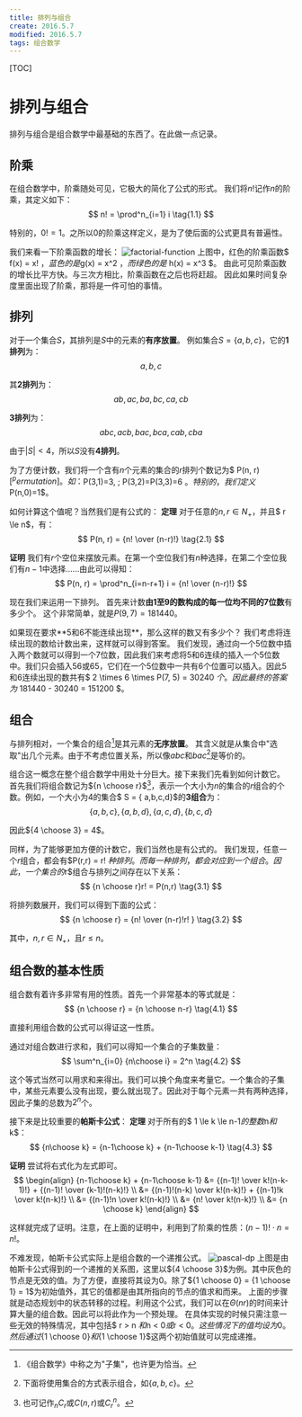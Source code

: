 ```yaml
---
title: 排列与组合
create: 2016.5.7
modified: 2016.5.7
tags: 组合数学
---
```

[TOC]
# 排列与组合
排列与组合是组合数学中最基础的东西了。在此做一点记录。

## 阶乘
在组合数学中，阶乘随处可见，它极大的简化了公式的形式。
我们将$n!$记作$n$的阶乘，其定义如下：
$$ n! = \prod^n_{i=1} i \tag{1.1} $$

特别的，$0! = 1$。之所以$0$的阶乘这样定义，是为了使后面的公式更具有普遍性。

我们来看一下阶乘函数的增长：
![factorial-function](https://git.oschina.net/riteme/blogimg/raw/master/permutation-and-combination/factorial.png)
上图中，红色的阶乘函数$ f(x) = x! $，蓝色的是$g(x) = x^2 $，而绿色的是$ h(x) = x^3 $。
由此可见阶乘函数的增长比平方快。与三次方相比，阶乘函数在之后也将赶超。
因此如果时间复杂度里面出现了阶乘，那将是一件可怕的事情。

## 排列
对于一个集合$S$，其排列是$S$中的元素的**有序放置**。
例如集合$S = \{ a, b, c \}$，它的**1排列**为：
$$ a, b, c $$

其**2排列**为：
$$ ab, ac, ba, bc, ca, cb $$

**3排列**为：
$$ abc, acb, bac, bca, cab, cba $$

由于$|S| < 4$，所以$S$没有**4排列**。

为了方便计数，我们将一个含有$n$个元素的集合的$r$排列个数记为$ P(n, r) $[^permutation]。
如：$P(3,1)=3, \; P(3,2)=P(3,3)=6 $。
特别的，我们定义$P(n,0)=1$。
[^permutation]: 当然也可记作$_nP_r$或$P^n_r$。

如何计算这个值呢？当然我们是有公式的：
**定理** 对于任意的$n, r \in N_+$，并且$ r \le n$，有：
$$ P(n, r) = {n! \over (n-r)!} \tag{2.1} $$

**证明** 我们有$r$个空位来摆放元素。在第一个空位我们有$n$种选择，在第二个空位我们有$n - 1$中选择......由此可以得知：
$$ P(n, r) = \prod^n_{i=n-r+1} i = {n! \over (n-r)!} $$

现在我们来运用一下排列。
首先来计数**由$1$至$9$的数构成的每一位均不同的$7$位数**有多少个。
这个非常简单，就是$P(9, 7) = 181440$。

如果现在要求**$5$和$6$不能连续出现**，那么这样的数又有多少个？
我们考虑将连续出现的数给计数出来，这样就可以得到答案。
我们发现，通过向一个$5$位数中插入两个数就可以得到一个$7$位数，因此我们来考虑将$5$和$6$连续的插入一个$5$位数中。我们只会插入$56$或$65$，它们在一个$5$位数中一共有$6$个位置可以插入。因此$5$和$6$连续出现的数共有$ 2 \times 6 \times P(7, 5) = 30240 $个。
因此最终的答案为$ 181440 - 30240 = 151200 $。

## 组合
与排列相对，一个集合的组合[^combination]是其元素的**无序放置**。
其含义就是从集合中"选取"出几个元素。由于不考虑位置关系，所以像$abc$和$bac$[^represent]是等价的。
[^combination]: 《组合数学》中称之为"子集"，也许更为恰当。

[^represent]: 下面将使用集合的方式表示组合，如$\{a,b,c\}$。

组合这一概念在整个组合数学中用处十分巨大。接下来我们先看到如何计数它。
首先我们将组合数记为${n \choose r}$[^exp]，表示一个大小为$n$的集合的$r$组合的个数。例如，一个大小为$4$的集合$ S = \{ a,b,c,d\}$的**3组合**为：
$$ \{a,b,c\}, \{a,b,d\}, \{a,c,d\}, \{b,c,d\} $$

因此${4 \choose 3} = 4$。
[^exp]: 也可记作$_nC_r$或$C(n,r)$或$C^n_r$。

同样，为了能够更加方便的计数它，我们当然也是有公式的。
我们发现，任意一个$r$组合，都会有$P(r,r) = r! $种排列。而每一种排列，都会对应到一个组合。因此，一个集合的$r$组合与排列之间存在以下关系：
$$ {n \choose r}r! = P(n,r) \tag{3.1} $$

将排列数展开，我们可以得到下面的公式：
$$ {n \choose r} = {n! \over (n-r)!r! } \tag{3.2} $$

其中，$n,r \in N_+$，且$r\le n$。

## 组合数的基本性质
组合数有着许多非常有用的性质。首先一个非常基本的等式就是：
$$ {n \choose r} = {n \choose n-r} \tag{4.1} $$

直接利用组合数的公式可以得证这一性质。

通过对组合数进行求和，我们可以得知一个集合的子集数量：
$$ \sum^n_{i=0} {n\choose i} = 2^n \tag{4.2} $$

这个等式当然可以用求和来得出。我们可以换个角度来考量它。一个集合的子集中，某些元素要么没有出现，要么就出现了。因此对于每个元素一共有两种选择，因此子集的总数为$2^n$个。

接下来是比较重要的**帕斯卡公式**：
**定理** 对于所有的$ 1 \le k \le n-1$的整数$n$和$k$：
$$ {n\choose k} = {n-1\choose k} + {n-1\choose k-1} \tag{4.3} $$

**证明** 尝试将右式化为左式即可。
$$
\begin{align}
{n-1\choose k} + {n-1\choose k-1} &= {(n-1)! \over k!(n-k-1)!} + {(n-1)! \over (k-1)!(n-k)!} \\
&= {(n-1)!(n-k) \over k!(n-k)!} + {(n-1)!k \over k!(n-k)!} \\
&= {(n-1)!n \over k!(n-k)!} \\
&= {n! \over k!(n-k)!} \\
&= {n \choose k}
\end{align}
$$

这样就完成了证明。注意，在上面的证明中，利用到了阶乘的性质：$(n-1)!\cdot n=n!$。

不难发现，帕斯卡公式实际上是组合数的一个递推公式。
![pascal-dp](https://git.oschina.net/riteme/blogimg/raw/master/permutation-and-combination/dp.svg)
上图是由帕斯卡公式得到的一个递推的关系图，这里以${4 \choose 3}$为例。其中灰色的节点是无效的值。为了方便，直接将其设为$0$。除了${1 \choose 0} = {1 \choose 1} = 1$为初始值外，其它的值都是由其所指向的节点的值求和而来。
上面的步骤就是动态规划中的状态转移的过程。利用这个公式，我们可以在$\Theta(nr)$的时间来计算大量的组合数。因此可以将此作为一个预处理。
在具体实现的时候只需注意一些无效的特殊情况，其中包括$ r > n $和$n < 0$或$r < 0$。这些情况下的值均设为$0$。然后通过${1 \choose 0}$和${1 \choose 1}$这两个初始值就可以完成递推。

